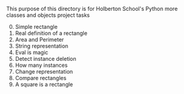 This purpose of this directory is for Holberton School's Python more classes and objects project tasks <br>

0. Simple rectangle <br>
1. Real definition of a rectangle <br>
2. Area and Perimeter <br>
3. String representation <br>
4. Eval is magic <br>
5. Detect instance deletion <br>
6. How many instances <br>
7. Change representation <br>
8. Compare rectangles <br>
9. A square is a rectangle <br>